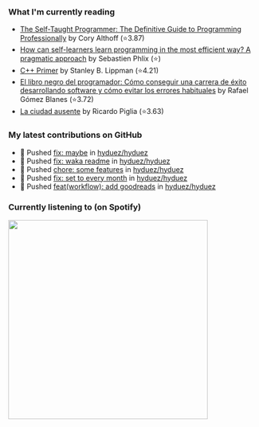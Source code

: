 <!--START_SECTION:waka-->
<!--END_SECTION:waka-->

### What I'm currently reading
<!-- GOODREADS-LIST:START -->
- [The Self-Taught Programmer: The Definitive Guide to Programming Professionally](https://www.goodreads.com/review/show/6830355685?utm_medium=api&utm_source=rss) by Cory  Althoff (⭐️3.87)
- [How can self-learners learn programming in the most efficient way? A pragmatic approach](https://www.goodreads.com/review/show/6830353251?utm_medium=api&utm_source=rss) by Sebastien Phlix (⭐️)
- [C++ Primer](https://www.goodreads.com/review/show/6830349890?utm_medium=api&utm_source=rss) by Stanley B. Lippman (⭐️4.21)
- [El libro negro del programador: Cómo conseguir una carrera de éxito desarrollando software y cómo evitar los errores habituales](https://www.goodreads.com/review/show/6830346385?utm_medium=api&utm_source=rss) by Rafael Gómez Blanes (⭐️3.72)
- [La ciudad ausente](https://www.goodreads.com/review/show/6830333780?utm_medium=api&utm_source=rss) by Ricardo Piglia (⭐️3.63)
<!-- GOODREADS-LIST:END -->

### My latest contributions on GitHub
<!--START_SECTION:activity-->
- 🍤 Pushed [fix: maybe](https://github.com/hyduez/hyduez/commit/aa6bf295fccfb0cbb4f5f0e727a10bee87dd4fd2) in [hyduez/hyduez](https://github.com/hyduez/hyduez)
- 🍤 Pushed [fix: waka readme](https://github.com/hyduez/hyduez/commit/8f75f86cf963a5f4ed2bc04699e50dc115195fbc) in [hyduez/hyduez](https://github.com/hyduez/hyduez)
- 🍤 Pushed [chore: some features](https://github.com/hyduez/hyduez/commit/aa0f2da462a1af77e2142ea6b380664a867b5906) in [hyduez/hyduez](https://github.com/hyduez/hyduez)
- 🍤 Pushed [fix: set to every month](https://github.com/hyduez/hyduez/commit/7d142db843eafc1f8339765887b1c8011e24abdf) in [hyduez/hyduez](https://github.com/hyduez/hyduez)
- 🍤 Pushed [feat(workflow): add goodreads](https://github.com/hyduez/hyduez/commit/0f491a6af33e9fcb98c40d2933e613f916b9d430) in [hyduez/hyduez](https://github.com/hyduez/hyduez)
<!--END_SECTION:activity-->

### Currently listening to (on Spotify)
<img src="https://spotify-hyduez.vercel.app/api/spotify" width="400em">
